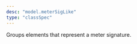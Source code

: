 ```yaml
---
desc: "model.meterSigLike"
type: "classSpec"
---
```


Groups elements that represent a meter signature.